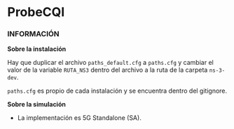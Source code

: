 # ProbeCQI
 
### INFORMACIÓN

**Sobre la instalación**

Hay que duplicar el archivo `paths_default.cfg` a `paths.cfg` y cambiar el valor de la variable `RUTA_NS3` dentro del archivo a la ruta de la carpeta `ns-3-dev`. 

`paths.cfg` es propio de cada instalación y se encuentra dentro del gitignore.

**Sobre la simulación**

- La implementación es 5G Standalone (SA).